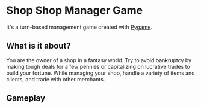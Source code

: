 # Shop Shop Manager Game
It's a turn-based management game created with [Pygame](https://github.com/pygame/pygame).

## What is it about?
You are the owner of a shop in a fantasy world. Try to avoid bankruptcy by making tough deals for a few pennies or capitalizing on lucrative trades to build your fortune. While managing your shop, handle a variety of items and clients, and trade with other merchants.

## Gameplay



